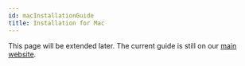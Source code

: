 ```yaml
---
id: macInstallationGuide
title: Installation for Mac
---
```


This page will be extended later. The current guide is still on our [main website](https://ultraschall.fm/install/#mac-os).
